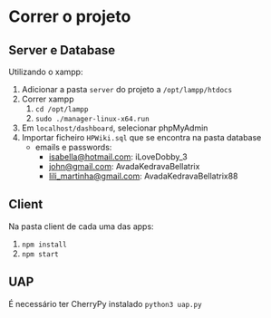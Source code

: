 # Correr o projeto

## Server e Database
Utilizando o xampp:
1. Adicionar a pasta `server` do projeto a `/opt/lampp/htdocs`
2. Correr xampp
   1. `cd /opt/lampp`
   2. `sudo ./manager-linux-x64.run`
3. Em `localhost/dashboard`, selecionar phpMyAdmin
4. Importar ficheiro `HPWiki.sql` que se encontra na pasta database
    - emails e passwords:
      - isabella@hotmail.com: iLoveDobby_3
      - john@gmail.com: AvadaKedravaBellatrix
      - lili_martinha@gmail.com: AvadaKedravaBellatrix88

## Client
Na pasta client de cada uma das apps:
1. `npm install`
2. `npm start`

## UAP
É necessário ter CherryPy instalado
`python3 uap.py`
